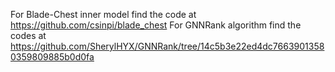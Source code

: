 For Blade-Chest inner model find the code at https://github.com/csinpi/blade_chest
For GNNRank algorithm find the codes at https://github.com/SherylHYX/GNNRank/tree/14c5b3e22ed4dc76639013580359809885b0d0fa

